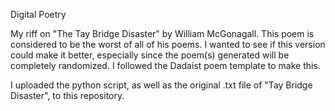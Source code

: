Digital Poetry

My riff on "The Tay Bridge Disaster" by William McGonagall. This poem is considered to be the worst of all of his poems. I wanted to see if this version could make it better, especially since the poem(s) generated will be completely randomized. I followed the Dadaist poem template to make this. 

I uploaded the python script, as well as the original .txt file of "Tay Bridge Disaster", to this repository. 
